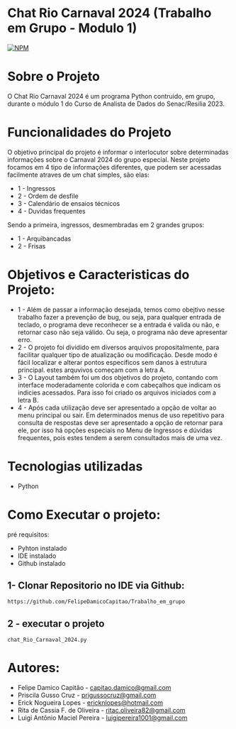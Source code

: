 # Chat Rio Carnaval 2024 (Trabalho em Grupo - Modulo 1)
[![NPM](https://img.shields.io/npm/l/react)](https://github.com/FelipeDamicoCapitao/Trabalho_em_grupo/blob/main/LICENSE)

# Sobre o Projeto
 O Chat Rio Carnaval 2024 é um programa Python contruido, em grupo, durante o módulo 1 do Curso de Analista de Dados do Senac/Resilia 2023.

# Funcionalidades do Projeto
O objetivo principal do projeto é informar o interlocutor sobre determinadas informações sobre o Carnaval 2024 do grupo especial. Neste projeto focamos em 4 tipo de informações diferentes, que podem ser acessadas facilmente atraves de um chat simples, são elas:
- 1 - Ingressos
- 2 - Ordem de desfile
- 3 - Calendário de ensaios técnicos
- 4 - Duvidas frequentes

Sendo a primeira, ingressos, desmembradas em 2 grandes grupos:
- 1 - Arquibancadas
- 2 - Frisas

# Objetivos e Caracteristicas do Projeto:
  - 1 - Além de passar a informação desejada, temos como obejtivo nesse trabalho fazer a prevenção de bug, ou seja, para qualquer entrada de teclado, o programa deve reconhecer se a entrada é valida ou não, e retornar caso não seja válido. Ou seja, o programa não deve apresentar erro.
  - 2 - O projeto foi dividido em diversos arquivos propositalmente, para facilitar qualquer tipo de atualização ou modificação. Desde modo é fácil localizar e alterar pontos especificos sem danos à estrutura principal. estes arquvivos começam com a letra A.
  - 3 - O Layout também foi um dos objetivos do projeto, contando com interface moderadamente colorida e com cabeçalhos que indicam os indicies acessados. Para isso foi criado os arquivos iniciados com a letra B.
  - 4 - Após cada utilização deve ser apresentado a opção de voltar ao menu principal ou sair. Em determinados menus de uso repetitivo para consulta de respostas deve ser apresentado a opção de retornar para ele, por isso há opções especiais no Menu de Ingressos e dúvidas frequentes, pois estes tendem a serem consultados mais de uma vez.

# Tecnologias utilizadas
 - Python

# Como Executar o projeto:
  pré requisitos:
   - Pyhton instalado
   - IDE instalado
   - Github instalado

  ## 1- Clonar Repositorio no IDE via Github:
    https://github.com/FelipeDamicoCapitao/Trabalho_em_grupo

  ## 2 - executar o projeto
    chat_Rio_Carnaval_2024.py

# Autores:

  - Felipe Damico Capitão - capitao.damico@gmail.com
  - Priscila Gusso Cruz - prigussocruz@gmail.com
  - Erick Nogueira Lopes - ericknlopes@hotmail.com
  - Rita de Cassia F. de Oliveira - ritac.oliveira82@gmail.com
  - Luigi Antônio Maciel Pereira - luigipereira1001@gmail.com
  
